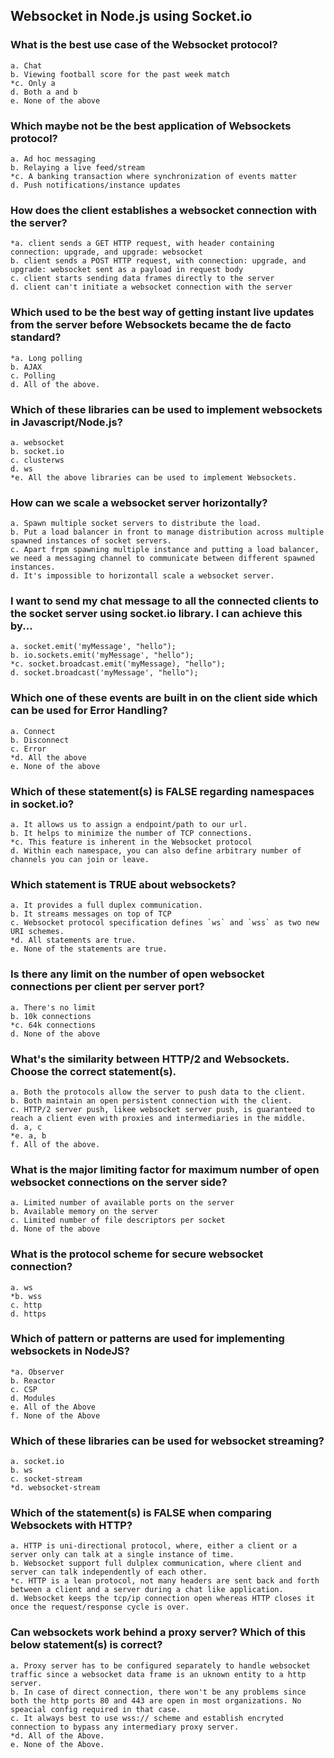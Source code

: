 ## Websocket in Node.js using Socket.io

### What is the best use case of the Websocket protocol?

    a. Chat
    b. Viewing football score for the past week match
    *c. Only a
    d. Both a and b
    e. None of the above

### Which **maybe not be** the best application of Websockets protocol?

    a. Ad hoc messaging
    b. Relaying a live feed/stream
    *c. A banking transaction where synchronization of events matter
    d. Push notifications/instance updates

### How does the client establishes a websocket connection with the server?

    *a. client sends a GET HTTP request, with header containing connection: upgrade, and upgrade: websocket
    b. client sends a POST HTTP request, with connection: upgrade, and upgrade: websocket sent as a payload in request body
    c. client starts sending data frames directly to the server
    d. client can't initiate a websocket connection with the server

### Which used to be the best way of getting instant live updates from the server before Websockets became the de facto standard?

    *a. Long polling
    b. AJAX
    c. Polling
    d. All of the above.

### Which of these libraries can be used to implement websockets in Javascript/Node.js?

    a. websocket
    b. socket.io
    c. clusterws
    d. ws
    *e. All the above libraries can be used to implement Websockets.

### How can we scale a websocket server horizontally?

    a. Spawn multiple socket servers to distribute the load.
    b. Put a load balancer in front to manage distribution across multiple spawned instances of socket servers.
    c. Apart frpm spawning multiple instance and putting a load balancer, we need a messaging channel to communicate between different spawned instances. 
    d. It's impossible to horizontall scale a websocket server.

### I want to send my chat message to all the connected clients to the socket server using socket.io library. I can achieve this by...

    a. socket.emit('myMessage', "hello");
    b. io.sockets.emit('myMessage', "hello");
    *c. socket.broadcast.emit('myMessage), "hello");
    d. socket.broadcast('myMessage', "hello");

### Which one of these events are **built in** on the client side which can be used for Error Handling?

    a. Connect
    b. Disconnect
    c. Error
    *d. All the above
    e. None of the above

### Which of these statement(s) **is FALSE** regarding namespaces in socket.io?

    a. It allows us to assign a endpoint/path to our url.
    b. It helps to minimize the number of TCP connections.
    *c. This feature is inherent in the Websocket protocol
    d. Within each namespace, you can also define arbitrary number of channels you can join or leave.

### Which statement **is TRUE** about websockets?

    a. It provides a full duplex communication.
    b. It streams messages on top of TCP
    c. Websocket protocol specification defines `ws` and `wss` as two new URI schemes.
    *d. All statements are true.
    e. None of the statements are true.
    
### Is there any limit on the number of open websocket connections per client per server port?

    a. There's no limit
    b. 10k connections
    *c. 64k connections
    d. None of the above

### What's the similarity between HTTP/2 and Websockets. Choose the correct statement(s).

    a. Both the protocols allow the server to push data to the client.
    b. Both maintain an open persistent connection with the client.
    c. HTTP/2 server push, likee websocket server push, is guaranteed to reach a client even with proxies and intermediaries in the middle.
    d. a, c
    *e. a, b
    f. All of the above.

### What is the major limiting factor for maximum number of open websocket connections on the server side?

    a. Limited number of available ports on the server 
    b. Available memory on the server 
    c. Limited number of file descriptors per socket
    d. None of the above

### What is the protocol scheme for secure websocket connection?

    a. ws
    *b. wss
    c. http
    d. https

### Which of pattern or patterns are used for implementing websockets in NodeJS?

    *a. Observer
    b. Reactor
    c. CSP
    d. Modules
	e. All of the Above
	f. None of the Above

### Which of these libraries can be used for websocket streaming?

    a. socket.io
    b. ws
    c. socket-stream
    *d. websocket-stream

### Which of the statement(s) is **FALSE** when comparing Websockets with HTTP?

    a. HTTP is uni-directional protocol, where, either a client or a server only can talk at a single instance of time.
    b. Websocket support full dulplex communication, where client and server can talk independently of each other.
    *c. HTTP is a lean protocol, not many headers are sent back and forth between a client and a server during a chat like application.
    d. Websocket keeps the tcp/ip connection open whereas HTTP closes it once the request/response cycle is over.

### Can websockets work behind a proxy server? Which of this below statement(s) is correct?

    a. Proxy server has to be configured separately to handle websocket traffic since a websocket data frame is an uknown entity to a http server.
    b. In case of direct connection, there won't be any problems since both the http ports 80 and 443 are open in most organizations. No speacial config required in that case.
    c. It always best to use wss:// scheme and establish encryted connection to bypass any intermediary proxy server.
    *d. All of the Above.
    e. None of the Above.
    